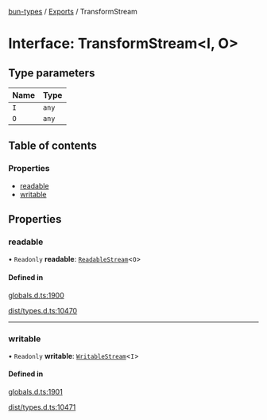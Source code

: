 [bun-types](https://github.com/oven-sh/bun-types/blob/master/api-docs/README.md) / [Exports](https://github.com/oven-sh/bun-types/blob/master/api-docs/modules.md) / TransformStream

# Interface: TransformStream<I, O\>

## Type parameters

| Name | Type |
| :------ | :------ |
| `I` | `any` |
| `O` | `any` |

## Table of contents

### Properties

- [readable](https://github.com/oven-sh/bun-types/blob/master/api-docs/interfaces/TransformStream.md#readable)
- [writable](https://github.com/oven-sh/bun-types/blob/master/api-docs/interfaces/TransformStream.md#writable)

## Properties

### readable

• `Readonly` **readable**: [`ReadableStream`](https://github.com/oven-sh/bun-types/blob/master/api-docs/modules.md#readablestream)<`O`\>

#### Defined in

[globals.d.ts:1900](https://github.com/valgaze/bun-types/blob/6f8dbf8/globals.d.ts#L1900)

[dist/types.d.ts:10470](https://github.com/valgaze/bun-types/blob/6f8dbf8/dist/types.d.ts#L10470)

___

### writable

• `Readonly` **writable**: [`WritableStream`](https://github.com/oven-sh/bun-types/blob/master/api-docs/modules.md#writablestream)<`I`\>

#### Defined in

[globals.d.ts:1901](https://github.com/valgaze/bun-types/blob/6f8dbf8/globals.d.ts#L1901)

[dist/types.d.ts:10471](https://github.com/valgaze/bun-types/blob/6f8dbf8/dist/types.d.ts#L10471)
